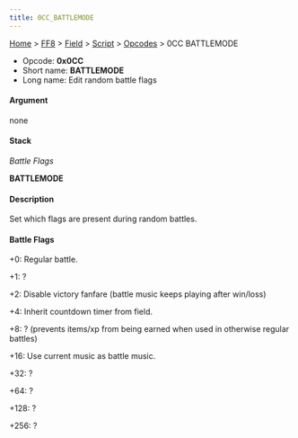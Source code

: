 ```yaml
---
title: 0CC_BATTLEMODE
---
```


[Home](../../../../Main_Page.md) > [FF8](../../../../FF8.md) > [Field](../../../Field.md) > [Script](../../Script.md) > [Opcodes](../Opcodes.md) > 0CC BATTLEMODE

-   Opcode: **0x0CC**
-   Short name: **BATTLEMODE**
-   Long name: Edit random battle flags

#### Argument

none

#### Stack

  
*Battle Flags*

**BATTLEMODE**

#### Description

Set which flags are present during random battles.

#### Battle Flags

  
+0: Regular battle.

+1: ?

+2: Disable victory fanfare (battle music keeps playing after win/loss)

+4: Inherit countdown timer from field.

+8: ? (prevents items/xp from being earned when used in otherwise regular battles)

+16: Use current music as battle music.

+32: ?

+64: ?

+128: ?

+256: ?
